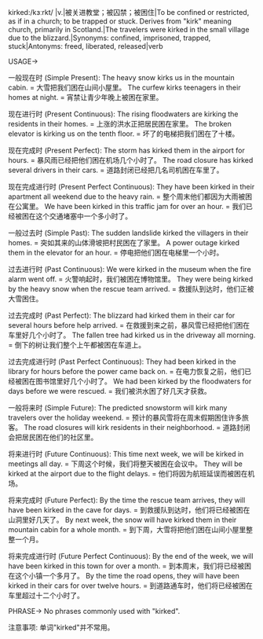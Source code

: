 kirked:/kɜːrkt/
|v.|被关进教堂；被囚禁；被困住|To be confined or restricted, as if in a church; to be trapped or stuck.  Derives from "kirk" meaning church, primarily in Scotland.|The travelers were kirked in the small village due to the blizzard.|Synonyms: confined, imprisoned, trapped, stuck|Antonyms: freed, liberated, released|verb

USAGE->

一般现在时 (Simple Present):
The heavy snow kirks us in the mountain cabin. = 大雪把我们困在山间小屋里。
The curfew kirks teenagers in their homes at night. =  宵禁让青少年晚上被困在家里。

现在进行时 (Present Continuous):
The rising floodwaters are kirking the residents in their homes. = 上涨的洪水正把居民困在家里。
The broken elevator is kirking us on the tenth floor. = 坏了的电梯把我们困在了十楼。

现在完成时 (Present Perfect):
The storm has kirked them in the airport for hours. =  暴风雨已经把他们困在机场几个小时了。
The road closure has kirked several drivers in their cars. = 道路封闭已经把几名司机困在车里了。


现在完成进行时 (Present Perfect Continuous):
They have been kirked in their apartment all weekend due to the heavy rain. = 整个周末他们都因为大雨被困在公寓里。
We have been kirked in this traffic jam for over an hour. = 我们已经被困在这个交通堵塞中一个多小时了。

一般过去时 (Simple Past):
The sudden landslide kirked the villagers in their homes. = 突如其来的山体滑坡把村民困在了家里。
A power outage kirked them in the elevator for an hour. =  停电把他们困在电梯里一个小时。


过去进行时 (Past Continuous):
We were kirked in the museum when the fire alarm went off. = 火警响起时，我们被困在博物馆里。
They were being kirked by the heavy snow when the rescue team arrived. =  救援队到达时，他们正被大雪困住。

过去完成时 (Past Perfect):
The blizzard had kirked them in their car for several hours before help arrived. = 在救援到来之前，暴风雪已经把他们困在车里好几个小时了。
The fallen tree had kirked us in the driveway all morning. = 倒下的树让我们整个上午都被困在车道上。


过去完成进行时 (Past Perfect Continuous):
They had been kirked in the library for hours before the power came back on. = 在电力恢复之前，他们已经被困在图书馆里好几个小时了。
We had been kirked by the floodwaters for days before we were rescued. = 我们被洪水困了好几天才获救。


一般将来时 (Simple Future):
The predicted snowstorm will kirk many travelers over the holiday weekend. = 预计的暴风雪将在周末假期困住许多旅客。
The road closures will kirk residents in their neighborhood. = 道路封闭会把居民困在他们的社区里。


将来进行时 (Future Continuous):
This time next week, we will be kirked in meetings all day. = 下周这个时候，我们将整天被困在会议中。
They will be kirked at the airport due to the flight delays. = 他们将因为航班延误而被困在机场。

将来完成时 (Future Perfect):
By the time the rescue team arrives, they will have been kirked in the cave for days. = 到救援队到达时，他们将已经被困在山洞里好几天了。
By next week, the snow will have kirked them in their mountain cabin for a whole month. = 到下周，大雪将把他们困在山间小屋里整整一个月。

将来完成进行时 (Future Perfect Continuous):
By the end of the week, we will have been kirked in this town for over a month. = 到本周末，我们将已经被困在这个小镇一个多月了。
By the time the road opens, they will have been kirked in their cars for over twelve hours. = 到道路通车时，他们将已经被困在车里超过十二个小时了。

PHRASE->
No phrases commonly used with "kirked".


注意事项:
单词"kirked"并不常用。